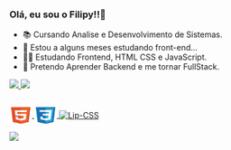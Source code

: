 ### Olá, eu sou o Filipy!!👋

<!--
**FilipyJ/FilipyJ** is a ✨ _special_ ✨ repository because its `README.md` (this file) appears on your GitHub profile.

Here are some ideas to get you started:
-->
- 📚 Cursando Analise e Desenvolvimento de Sistemas.
- 🌱 Estou a alguns meses estudando front-end...
- 🙋‍♂️ Estudando Frontend, HTML CSS e JavaScript.
- 🤔 Pretendo Aprender Backend e me tornar FullStack. 
<!-- - 💬 Ask me about ...
- 📫 How to reach me: ...
- 😄 Pronouns: ...
- ⚡ Fun fact: ...
 -->
 
  <div>
  <a href="https://github.com/FilipyJ">
  <img height="180em" src="https://github-readme-stats.vercel.app/api?username=FilipyJ&show_icons=true&theme=dark&include_all_commits=true&count_private=true"/>
  <img height="180em" src="https://github-readme-stats.vercel.app/api/top-langs/?username=FilipyJ&layout=compact&langs_count=7&theme=dark"/>
</div>
  
  ##
 
<div>
 
  <img align="center" alt="Lip-HTML" height="30" width="40" src="https://raw.githubusercontent.com/devicons/devicon/master/icons/html5/html5-original.svg">
  <img align="center" alt="Lip-CSS" height="30" width="40" src="https://raw.githubusercontent.com/devicons/devicon/master/icons/css3/css3-original.svg">
 
<img align="center" alt="Lip-CSS" height="30" width="40" src="https://cdn.jsdelivr.net/gh/devicons/devicon/icons/javascript/javascript-original.svg"> 
 
 
</div


  ##
  
  <a href="josephfilipy@gmail.com"><img src="https://img.shields.io/badge/-Gmail-%23333?style=for-the-badge&logo=gmail&logoColor=white" target="_blank"></a>
  
  

  

